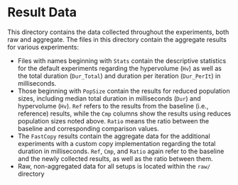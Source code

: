 # Result Data

This directory contains the data collected throughout the experiments, both raw and aggregate.
The files in this directory contain the aggregate results for various experiments:
- Files with names beginning with `Stats` contain the descriptive statistics for the default experiments regarding the hypervolume (`Hv`) as well as the total duration (`Dur_Total`) and duration per iteration (`Dur_PerIt`) in milliseconds.
- Those beginning with `PopSize` contain the results for reduced population sizes, including median total duration in milliseconds (`Dur`) and hypervolume (`Hv`).
  `Ref` refers to the results from the baseline (i.e., reference) results, while the `Cmp` columns show the results using reduces population sizes noted above.
  `Ratio` means the ratio between the baseline and corresponding comparison values.
- The `FastCopy` results contain the aggregate data for the additional experiments with a custom copy implementation regarding the total duration in milliseconds.
  `Ref`, `Cmp`, and `Ratio` again refer to the baseline and the newly collected results, as well as the ratio between them.
- Raw, non-aggregated data for all setups is located within the `raw/` directory 